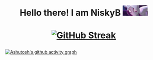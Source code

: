 <h1 align="center">Hello there! I am NiskyB <img src="./giphy.gif" width="80"></h1>

<h1 align="center">

[![GitHub Streak](https://github-readme-streak-stats.herokuapp.com?user=niskyB&theme=radical)](https://git.io/streak-stats)

</h1>

[![Ashutosh's github activity graph](https://activity-graph.herokuapp.com/graph?username=niskyB&theme=redical)](https://github.com/ashutosh00710/github-readme-activity-graph)
